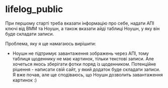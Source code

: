 # lifelog_public


При першому старті треба вказати інформацію про себе, надати АПІ ключі від ВММ та Ноушн, а також вказати айді таблиці Ноушн, у яку він буде складати записи.

Проблема, яку я ще намагаюсь вирішити: 
- Ноушн не підтримує завантаження зображень через АПІ, тому таблиця щоденнику не має картинок, тільки текстові записи. Але хочеться якось зберігати фотки поряд із щоденником. Потенційне рішення - написати свій сайт, у який додаток буде складати записи. Я вже почав, але ще сподіваюсь, що Ноушн дозволить завантаження картинок :)
